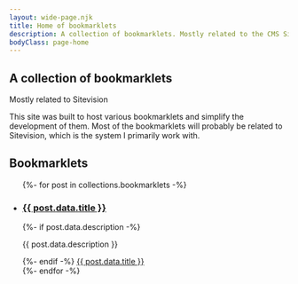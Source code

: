 ```yaml
---
layout: wide-page.njk
title: Home of bookmarklets
description: A collection of bookmarklets. Mostly related to the CMS Sitevision.
bodyClass: page-home
---
```


<section class="front-hero hero is-light is-halfheight">
  <div class="front-hero__body hero-body py-2">
    <hgroup class="front-hero__column front-hero__column--text is-flex-grow-1 mr-6">
      <h1 class="title is-family-secondary has-text-centered-mobile">A collection of bookmarklets</h1>
      <p class="subtitle mb-3 has-text-centered-mobile">Mostly related to Sitevision</p>
      <p>This site was built to host various bookmarklets and simplify the development of them. Most of the bookmarklets will probably be related to Sitevision, which is the system I primarily work with.</p>
    </hgroup>
    <div class="front-hero__column front-hero__column--graphic is-flex-grow-1">
      <div class="front-hero__graphic">
        <span aria-hidden="true" class="front-hero__graphic__bookmark icon"><span class="mdi mdi-bookmark-outline"></span></span>
        <span aria-hidden="true" class="front-hero__graphic__cog icon"><span class="mdi mdi-cog"></span></span>
      </div>
    </div>
  </div>
</section>

<section class="section">
  <h2 class="is-size-2 is-family-secondary has-text-white">Bookmarklets</h2>

  <ul class="columns is-multiline my-4">
    {%- for post in collections.bookmarklets -%}
    <li class="column is-one-third">
      <div class="box">
        <h3 class="is-size-4 mb-2"><a href="{{ post.url | url }}">{{ post.data.title }}</a></h3>
        {%- if post.data.description -%}
          <p class="mb-4">{{ post.data.description }}</p>
        {%- endif -%}
        <a class="bookmarklet-button button is-link is-medium is-fullwidth" href="{{ post.data.bookmarkUrl | url }}" aria-label="Bookmark for {{ post.data.title }}">
          <span class="icon">
            <span class="bookmarklet__icon bookmarklet__icon mdi mdi-bookmark" aria-hidden="true"></span>
            <span class="bookmarklet__icon bookmarklet__icon--error mdi mdi-block-helper" aria-hidden="true"></span>
            <span class="bookmarklet__icon bookmarklet__icon--success mdi mdi-check-bold" aria-hidden="true"></span>
          </span>
          <span>{{ post.data.title }}</span>
        </a>
      </div>
    </li>
    {%- endfor -%}
  </ul>
</section>
